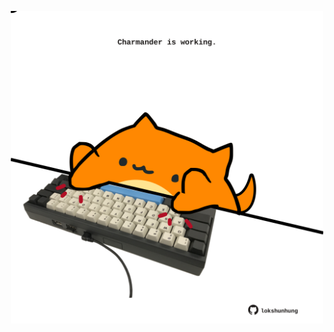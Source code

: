 <!-- built at 25/12/2021, 10:02:07 UTC -->
<p align="center">
  <img width="500" height="500" src="./ReadmeImage.svg">
</p>
